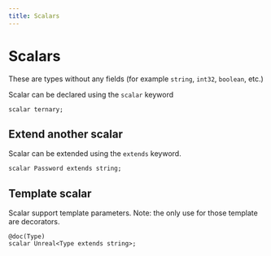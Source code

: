 ```yaml
---
title: Scalars
---
```


# Scalars

These are types without any fields (for example `string`, `int32`, `boolean`, etc.)

Scalar can be declared using the `scalar` keyword

```typespec
scalar ternary;
```

## Extend another scalar

Scalar can be extended using the `extends` keyword.

```typespec
scalar Password extends string;
```

## Template scalar

Scalar support template parameters. Note: the only use for those template are decorators.

```typespec
@doc(Type)
scalar Unreal<Type extends string>;
```
